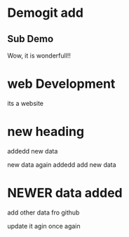 # Demogit add

## Sub Demo
Wow, it is wonderfull!!

# web Development
its a website

# new heading
addedd new data

new data again addedd
add new data

# NEWER data added
add other data fro github

update it agin  once again